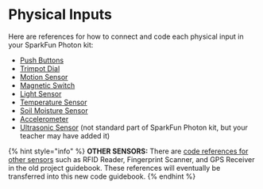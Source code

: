 # Physical Inputs

Here are references for how to connect and code each physical input in your SparkFun Photon kit:

* [Push Buttons](push-buttons.md)
* [Trimpot Dial](trimpot-dial.md)
* [Motion Sensor](motion-sensor.md)
* [Magnetic Switch](magnetic-switch.md)
* [Light Sensor](light-sensor.md)
* [Temperature Sensor](temperature-sensor.md)
* [Soil Moisture Sensor](soil-moisture-sensor.md)
* [Accelerometer](accelerometer.md)
* [Ultrasonic Sensor](ultrasonic-sensor.md) \(not standard part of SparkFun Photon kit, but your teacher may have added it\)

{% hint style="info" %}
**OTHER SENSORS:**  There are [code references for other sensors](https://docs.idew.org/internet-of-things-project/references-for-wiring-and-coding) such as RFID Reader, Fingerprint Scanner, and GPS Receiver in the old project guidebook. These references will eventually be transferred into this new code guidebook.
{% endhint %}

